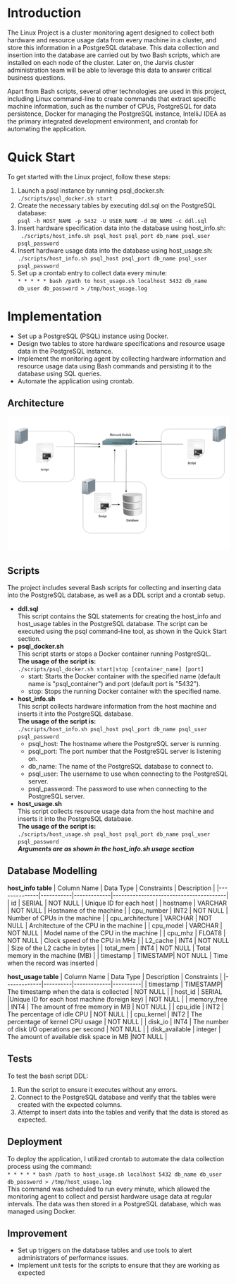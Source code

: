 # Introduction
The Linux Project is a cluster monitoring agent designed to collect both hardware and resource usage data from every machine in a cluster, and store this information in a PostgreSQL database. This data collection and insertion into the database are carried out by two Bash scripts, which are installed on each node of the cluster. Later on, the Jarvis cluster administration team will be able to leverage this data to answer critical business questions.

Apart from Bash scripts, several other technologies are used in this project, including Linux command-line to create commands that extract specific machine information, such as the number of CPUs, PostgreSQL for data persistence, Docker for managing the PostgreSQL instance, IntelliJ IDEA as the primary integrated development environment, and crontab for automating the application.

# Quick Start
To get started with the Linux project, follow these steps:

  1. Launch a psql instance by running psql_docker.sh: <br/> ``` ./scripts/psql_docker.sh start ```
  2. Create the necessary tables by executing ddl.sql on the PostgreSQL database: <br/> ``` psql -h HOST_NAME -p 5432 -U USER_NAME -d DB_NAME -c ddl.sql ```
  3. Insert hardware specification data into the database using host_info.sh: <br/> ``` ./scripts/host_info.sh psql_host psql_port db_name psql_user psql_password```
  4. Insert hardware usage data into the database using host_usage.sh: <br/> ``` ./scripts/host_info.sh psql_host psql_port db_name psql_user psql_password ```
  5. Set up a crontab entry to collect data every minute: <br/> ``` * * * * * bash /path to host_usage.sh localhost 5432 db_name db_user db_password > /tmp/host_usage.log ```


# Implementation

  - Set up a PostgreSQL (PSQL) instance using Docker.
  - Design two tables to store hardware specifications and resource usage data in the PostgreSQL instance.
  - Implement the monitoring agent by collecting hardware information and resource usage data using Bash commands and persisting it to the database using SQL queries.
  - Automate the application using crontab.

## Architecture
![project architecture picture](assets/images/Architecture.png)
## Scripts
The project includes several Bash scripts for collecting and inserting data into the PostgreSQL database, as well as a DDL script and a crontab setup.
- **ddl.sql** </br>
This script contains the SQL statements for creating the host_info and host_usage tables in the PostgreSQL database. The script can be executed using the psql command-line tool, as shown in the Quick Start section.
- **psql_docker.sh** </br>
This script starts or stops a Docker container running PostgreSQL. </br>
**The usage of the script is:** </br>  ``` ./scripts/psql_docker.sh start|stop [container_name] [port] ```
  - start: Starts the Docker container with the specified name (default name is "psql_container") and port (default port is "5432").
  - stop: Stops the running Docker container with the specified name.
- **host_info.sh** </br>
This script collects hardware information from the host machine and inserts it into the PostgreSQL database. </br> 
**The usage of the script is:** </br> ```./scripts/host_info.sh psql_host psql_port db_name psql_user psql_password```
  - psql_host: The hostname where the PostgreSQL server is running.
  - psql_port: The port number that the PostgreSQL server is listening on.
  - db_name: The name of the PostgreSQL database to connect to.
  - psql_user: The username to use when connecting to the PostgreSQL server.
  - psql_password: The password to use when connecting to the PostgreSQL server.
- **host_usage.sh** </br>
This script collects resource usage data from the host machine and inserts it into the PostgreSQL database.</br>
**The usage of the script is:** </br>
```./scripts/host_usage.sh psql_host psql_port db_name psql_user psql_password```</br>
***Arguments are as shown in the host_info.sh usage section***
## Database Modelling
**host_info table**
| Column Name  | Data Type | Constraints | Description                            |
|--------------|-----------|-------------|----------------------------------------|
| id           | SERIAL    | NOT NULL    | Unique ID for each host                |
| hostname     | VARCHAR   | NOT NULL    | Hostname of the machine                |
| cpu_number   | INT2       | NOT NULL    | Number of CPUs in the machine           |
| cpu_architecture | VARCHAR   | NOT NULL    | Architecture of the CPU in the machine |
| cpu_model    | VARCHAR   | NOT NULL    | Model name of the CPU in the machine    |
| cpu_mhz      | FLOAT8     | NOT NULL    | Clock speed of the CPU in MHz           |
| L2_cache     | INT4       | NOT NULL    | Size of the L2 cache in bytes           |
| total_mem    | INT4       | NOT NULL    | Total memory in the machine (MB)        |
| timestamp    | TIMESTAMP| NOT NULL    | Time when the record was inserted       |


**host_usage table**
| Column Name | Data Type | Description | Constraints |
|-------------|----------|-------------|----------|
| timestamp   | TIMESTAMP| The timestamp when the data is collected | NOT NULL |
| host_id     | SERIAL      |Unique ID for each host machine (foreign key) | NOT NULL |
| memory_free | INT4  | The amount of free memory in MB | NOT NULL |
| cpu_idle    | INT2 | The percentage of idle CPU | NOT NULL |
| cpu_kernel  | INT2 | The percentage of kernel CPU usage | NOT NULL |
| disk_io     | INT4  | The number of disk I/O operations per second | NOT NULL |
| disk_available | integer  | The amount of available disk space in MB |NOT NULL |

## Tests
To test the bash script DDL:
1. Run the script to ensure it executes without any errors.
2. Connect to the PostgreSQL database and verify that the tables were created with the expected columns.
3. Attempt to insert data into the tables and verify that the data is stored as expected.
## Deployment
To deploy the application, I utilized crontab to automate the data collection process using the command: </br>
``` * * * * * bash /path to host_usage.sh localhost 5432 db_name db_user db_password > /tmp/host_usage.log ``` </br>
This command was scheduled to run every minute, which allowed the monitoring agent to collect and persist hardware usage data at regular intervals. The data was then stored in a PostgreSQL database, which was managed using Docker.
## Improvement
* Set up triggers on the database tables and use tools to alert administrators of performance issues.
* Implement unit tests for the scripts to ensure that they are working as expected
